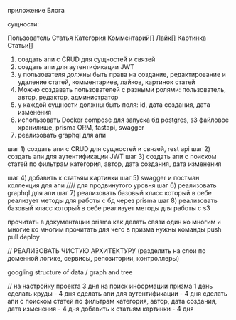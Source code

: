 приложение Блога

сущности:

Пользователь
Статья
Категория
Комментарий[]
Лайк[]
Картинка Статьи[]
 
1) создать апи с CRUD для cущностей и связей
2) создать апи для аутентификации JWT
3) у пользователя должны быть права на создание, редактирование и удаление статей, комментариев, лайков, картинок статей
4) Можно создавать пользователей с разными ролями: пользователь, автор, редактор, администратор
5) у каждой сущности должны быть поля: id, дата создания, дата изменения
6) использовать Docker compose для запуска бд postgres, s3 файловое хранилище, prisma ORM, fastapi, swagger
7) реализовать graphql для апи

шаг 1) создать апи с CRUD для cущностей и связей, rest api
шаг 2) создать апи для аутентификации JWT
шаг 3) создать апи с поиском статей по фильтрам категория, автор, дата создания, дата изменения



шаг 4) добавить к статьям картинки
шаг 5) swagger и постман коллекция для апи
//// для продвинутого уровня
шаг 6) реализовать graphql для апи
шаг 7) реализовать базовый класс который в себе реализует методы для работы с бд через prisma
шаг 8) реализовать базовый класс который в себе реализует методы для работы с s3

прочитать в документации prisma как делать связи один ко многим и многие ко многим
прочитать для чего в призма нужны команды push pull deploy


// РЕАЛИЗОВАТЬ ЧИСТУЮ АРХИТЕКТУРУ (разделить на слои по доменной логике, сервисы, репозитории, контроллеры)

googling structure of data / graph and tree 

// на настройку проекта 3 дня на поиск информации призма 1 день
сделать круды  - 4 дня
сделать апи для аутентификации - 4 дня
сделать апи с поиском статей по фильтрам категория, автор, дата создания, дата изменения - 4 дня
добавить к статьям картинки - 4 дня